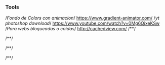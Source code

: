 ### Tools ###

/*Fondo de Colors con animacion*/
https://www.gradient-animator.com/
/*yt photoshop download*/
https://www.youtube.com/watch?v=0Mg6QixeKSw
/*Para webs bloqueadas o caidas*/
http://cachedview.com/
/**/

/**/

/**/

/**/
